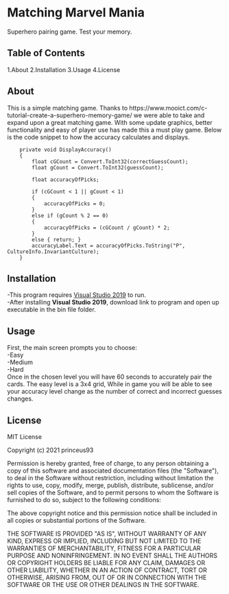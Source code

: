 <h1> Matching Marvel Mania</h1>
Superhero pairing game. Test your memory.

<h2>Table of Contents</h2>
1.About
2.Installation
3.Usage
4.License

<h2>About</h2>
This is a simple matching game. Thanks to https://www.mooict.com/c-tutorial-create-a-superhero-memory-game/ we were able to take and expand upon a great matching game. With some update graphics, better functionality and easy of player use has made this a must play game.  
Below is the code snippet to how the accuracy calculates and displays.

        private void DisplayAccuracy()
        {
            float cGCount = Convert.ToInt32(correctGuessCount);
            float gCount = Convert.ToInt32(guessCount);

            float accuracyOfPicks;

            if (cGCount < 1 || gCount < 1)
            {
                accuracyOfPicks = 0;
            }
            else if (gCount % 2 == 0)
            {
                accuracyOfPicks = (cGCount / gCount) * 2;
            }
            else { return; }
            accuracyLabel.Text = accuracyOfPicks.ToString("P", CultureInfo.InvariantCulture);
        }

<h2>Installation</h2>

-This program requires [Visual Studio 2019](https://visualstudio.microsoft.com/downloads/) to run. <br/>
-After installing **Visual Studio 2019**, download link to program and open up executable in the bin file folder.


<h2>Usage</h2>

First, the main screen prompts you to choose:
<br/>-Easy
<br/>-Medium
<br/>-Hard
<br/>
Once in the chosen level you will have 60 seconds to accurately pair the cards. The easy level is a 3x4 grid, 
While in game you will be able to see your accuracy level change as the number of correct and incorrect guesses changes. 

<h2>License</h2>

MIT License

Copyright (c) 2021 princeus93

Permission is hereby granted, free of charge, to any person obtaining a copy
of this software and associated documentation files (the "Software"), to deal
in the Software without restriction, including without limitation the rights
to use, copy, modify, merge, publish, distribute, sublicense, and/or sell
copies of the Software, and to permit persons to whom the Software is
furnished to do so, subject to the following conditions:

The above copyright notice and this permission notice shall be included in all
copies or substantial portions of the Software.

THE SOFTWARE IS PROVIDED "AS IS", WITHOUT WARRANTY OF ANY KIND, EXPRESS OR
IMPLIED, INCLUDING BUT NOT LIMITED TO THE WARRANTIES OF MERCHANTABILITY,
FITNESS FOR A PARTICULAR PURPOSE AND NONINFRINGEMENT. IN NO EVENT SHALL THE
AUTHORS OR COPYRIGHT HOLDERS BE LIABLE FOR ANY CLAIM, DAMAGES OR OTHER
LIABILITY, WHETHER IN AN ACTION OF CONTRACT, TORT OR OTHERWISE, ARISING FROM,
OUT OF OR IN CONNECTION WITH THE SOFTWARE OR THE USE OR OTHER DEALINGS IN THE
SOFTWARE.
